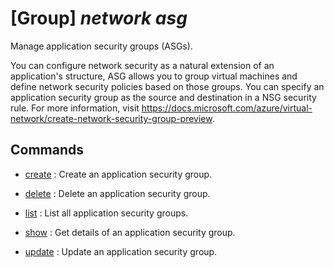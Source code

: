 # [Group] _network asg_

Manage application security groups (ASGs).

You can configure network security as a natural extension of an application's structure, ASG allows you to group virtual machines and define network security policies based on those groups. You can specify an application security group as the source and destination in a NSG security rule. For more information, visit https://docs.microsoft.com/azure/virtual-network/create-network-security-group-preview.

## Commands

- [create](/Commands/network/asg/_create.md)
: Create an application security group.

- [delete](/Commands/network/asg/_delete.md)
: Delete an application security group.

- [list](/Commands/network/asg/_list.md)
: List all application security groups.

- [show](/Commands/network/asg/_show.md)
: Get details of an application security group.

- [update](/Commands/network/asg/_update.md)
: Update an application security group.
